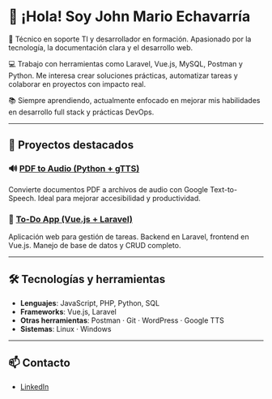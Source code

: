 # 👋 ¡Hola! Soy John Mario Echavarría 

🔧 Técnico en soporte TI y desarrollador en formación. Apasionado por la tecnología, la documentación clara y el desarrollo web.

💻 Trabajo con herramientas como Laravel, Vue.js, MySQL, Postman y Python. Me interesa crear soluciones prácticas, automatizar tareas y colaborar en proyectos con impacto real.

📚 Siempre aprendiendo, actualmente enfocado en mejorar mis habilidades en desarrollo full stack y prácticas DevOps.

---

## 🚀 Proyectos destacados

### 🔊 [PDF to Audio (Python + gTTS)](https://github.com/minguitof/pdf-to-mp3)
Convierte documentos PDF a archivos de audio con Google Text-to-Speech. Ideal para mejorar accesibilidad y productividad.

### 📝 [To-Do App (Vue.js + Laravel)](https://github.com/minguitof/to-do-list)
Aplicación web para gestión de tareas. Backend en Laravel, frontend en Vue.js. Manejo de base de datos y CRUD completo.

---

## 🛠️ Tecnologías y herramientas
- **Lenguajes**: JavaScript, PHP, Python, SQL
- **Frameworks**: Vue.js, Laravel
- **Otras herramientas**: Postman · Git · WordPress · Google TTS
- **Sistemas**: Linux · Windows

---

## 📫 Contacto
- [LinkedIn](https://www.linkedin.com/in/john-mario-echavarria-bermudez/)
